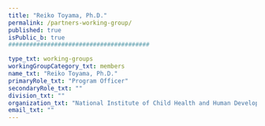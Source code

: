 ```yaml
---
title: "Reiko Toyama, Ph.D."
permalink: /partners-working-group/
published: true
isPublic_b: true
########################################

type_txt: working-groups
workingGroupCategory_txt: members
name_txt: "Reiko Toyama, Ph.D."
primaryRole_txt: "Program Officer"
secondaryRole_txt: ""
division_txt: ""
organization_txt: "National Institute of Child Health and Human Development (NICHD)"
email_txt: ""
---
```

